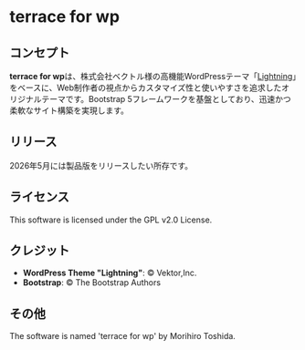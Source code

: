 # terrace for wp

## コンセプト
**terrace for wp**は、株式会社ベクトル様の高機能WordPressテーマ「[Lightning](https://lightning.nagoya/)」をベースに、Web制作者の視点からカスタマイズ性と使いやすさを追求したオリジナルテーマです。Bootstrap 5フレームワークを基盤としており、迅速かつ柔軟なサイト構築を実現します。

## リリース
2026年5月には製品版をリリースしたい所存です。

## ライセンス
This software is licensed under the GPL v2.0 License.

## クレジット
* **WordPress Theme "Lightning"**: © Vektor,Inc.
* **Bootstrap**: © The Bootstrap Authors

## その他
The software is named 'terrace for wp' by Morihiro Toshida.
